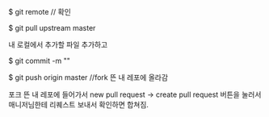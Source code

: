 $ git remote // 확인

$ git pull upstream master

내 로컬에서 추가할 파일 추가하고

$ git commit -m ""

$ git push origin master //fork 뜬 내 레포에 올라감

포크 뜬 내 레포에 들어가서
new pull request -> create pull request 버튼을 눌러서
매니저님한테 리퀘스트 보내서 확인하면 합쳐짐. 